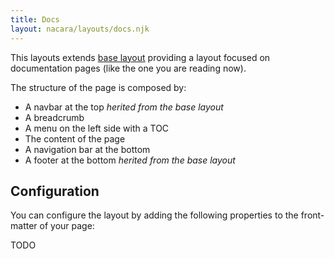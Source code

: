 ```yaml
---
title: Docs
layout: nacara/layouts/docs.njk
---
```


This layouts extends [base layout](docs/layouts/base/) providing a layout focused on documentation pages (like the one you are reading now).

The structure of the page is composed by:

- A navbar at the top *herited from the base layout*
- A breadcrumb
- A menu on the left side with a TOC
- The content of the page
- A navigation bar at the bottom
- A footer at the bottom *herited from the base layout*

## Configuration

You can configure the layout by adding the following properties to the front-matter of your page:

TODO
